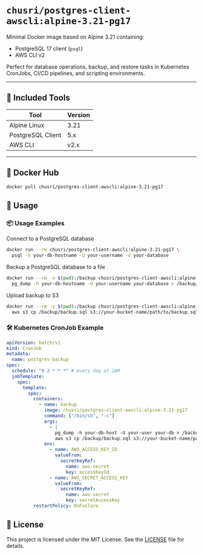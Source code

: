 # `chusri/postgres-client-awscli:alpine-3.21-pg17`

Minimal Docker image based on Alpine 3.21 containing:
- PostgreSQL 17 client (`psql`)
- AWS CLI v2

Perfect for database operations, backup, and restore tasks in Kubernetes CronJobs, CI/CD pipelines, and scripting environments.

---

## 🧰 Included Tools

| Tool               | Version  |
|--------------------|----------|
| Alpine Linux       | 3.21     |
| PostgreSQL Client	 | 5.x      |
| AWS CLI            | v2.x     |

---

## 🐳 Docker Hub

```bash
docker pull chusri/postgres-client-awscli:alpine-3.21-pg17
```

## 🚀 Usage

### 📦 Usage Examples

Connect to a PostgreSQL database

```bash
docker run --rm chusri/postgres-client-awscli:alpine-3.21-pg17 \
  psql -h your-db-hostname -U your-username -d your-database
```

Backup a PostgreSQL database to a file

```bash
docker run --rm -v $(pwd):/backup chusri/postgres-client-awscli:alpine-3.21-pg17 \
  pg_dump -h your-db-hostname -U your-username your-database > /backup/backup.sql
```

Upload backup to S3

```bash
docker run --rm -v $(pwd):/backup chusri/postgres-client-awscli:alpine-3.21-pg17 \
  aws s3 cp /backup/backup.sql s3://your-bucket-name/path/to/backup.sql
``` 

### 🛠 Kubernetes CronJob Example

```yaml
apiVersion: batch/v1
kind: CronJob
metadata:
  name: postgres-backup
spec:
  schedule: "0 2 * * *" # every day at 2AM
  jobTemplate:
    spec:
      template:
        spec:
          containers:
            - name: backup
              image: chusri/postgres-client-awscli:alpine-3.21-pg17
              command: ["/bin/sh", "-c"]
              args:
                - |
                  pg_dump -h your-db-host -U your-user your-db > /backup/backup.sql &&
                  aws s3 cp /backup/backup.sql s3://your-bucket-name/path/to/backup.sql
              env:
                - name: AWS_ACCESS_KEY_ID
                  valueFrom:
                    secretKeyRef:
                      name: aws-secret
                      key: accessKeyId
                - name: AWS_SECRET_ACCESS_KEY
                  valueFrom:
                    secretKeyRef:
                      name: aws-secret
                      key: secretAccessKey
          restartPolicy: OnFailure
```

## 📝 License
This project is licensed under the MIT License. See the [LICENSE](LICENSE) file for details.

